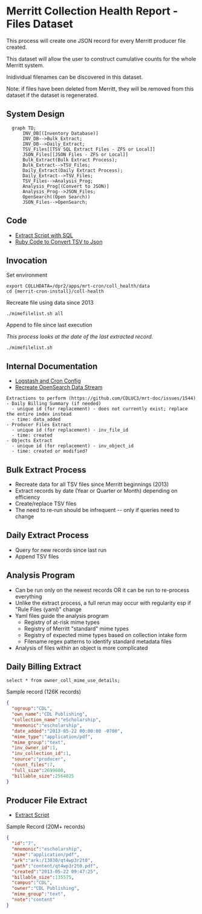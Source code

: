 # Merritt Collection Health Report - Files Dataset

This process will create one JSON record for every Merritt producer file created.

This dataset will allow the user to construct cumulative counts for the whole Merritt system.

Inidividual filenames can be discovered in this dataset.

Note: if files have been deleted from Merritt, they will be removed from this dataset if the dataset is regenerated.

## System Design

```mermaid
  graph TD;
      INV_DB[(Inventory Database)]
      INV_DB-->Bulk_Extract;
      INV_DB-->Daily_Extract;
      TSV_Files[[TSV SQL Extract Files - ZFS or Local]]
      JSON_Files[[JSON Files - ZFS or Local]]
      Bulk_Extract(Bulk Extract Process);
      Bulk_Extract-->TSV_Files;
      Daily_Extract(Daily Extract Process);
      Daily_Extract-->TSV_Files;
      TSV_Files-->Analysis_Prog;
      Analysis_Prog[(Convert to JSON)]
      Analysis_Prog-->JSON_Files;
      OpenSearch((Open Search))
      JSON_Files-->OpenSearch;
```

## Code
- [Extract Script with SQL](mimefilelist.sh)
- [Ruby Code to Convert TSV to Json](mimefilelist.rb)

## Invocation

Set environment
```
export COLLHDATA=/dpr2/apps/mrt-cron/coll_health/data
cd {merrit-cron-install}/coll-health
```

Recreate file using data since 2013
```
./mimefilelist.sh all
```

Append to file since last execution

_This process looks at the date of the last extracted record._
```
./mimefilelist.sh
```

## Internal Documentation

- [Logstash and Cron Config](https://github.com/CDLUC3/uc3-ops-puppet-hiera/blob/main/fqsn/uc3-mrt-batch-prd.yaml)
- [Recreate OpenSearch Data Stream](https://github.com/CDLUC3/mrt-doc-private/blob/main/docs/system-recovery/open-search-dataset-management.md)
```
Extractions to perform (https://github.com/CDLUC3/mrt-doc/issues/1544)
- Daily Billing Summary (if needed)
  - unique id (for replacement) - does not currently exist; replace the entire index instead
  - time: data_added
- Producer Files Extract
  - unique id (for replacement) - inv_file_id
  - time: created
- Objects Extract
  - unique id (for replacement) - inv_object_id
  - time: created or modified?
```

## Bulk Extract Process
- Recreate data for all TSV files since Merritt beginnings (2013)
- Extract records by date (Year or Quarter or Month) depending on efficiency
- Create/replace TSV files
- The need to re-run should be infrequent -- only if queries need to change

## Daily Extract Process
- Query for new records since last run
- Append TSV files

## Analysis Program
- Can be run only on the newest records OR it can be run to re-process everything
- Unlike the extract process, a full rerun may occur with regularity esp if "Rule Files (yaml)" change
- Yaml files guide the analysis program
  - Registry of at-risk mime types
  - Registry of Merritt "standard" mime types
  - Registry of expected mime types based on collection intake form
  - Filename regex patterns to identify standard metadata files
- Analysis of files within an object is more complicated

## Daily Billing Extract
```
select * from owner_coll_mime_use_details;
```

Sample record (126K records)
```json
{
  "ogroup":"CDL",
  "own_name":"CDL Publishing",
  "collection_name":"eScholarship",
  "mnemonic":"escholarship",
  "date_added":"2013-05-22 00:00:00 -0700",
  "mime_type":"application/pdf",
  "mime_group":"text",
  "inv_owner_id":1,
  "inv_collection_id":1,
  "source":"producer",
  "count_files":7,
  "full_size":2699600,
  "billable_size":2564025
}
```

## Producer File Extract
- [Extract Script](mimefilelist.sh)

Sample Record (20M+ records)
```json
{
  "id":"7",
  "mnemonic":"escholarship",
  "mime":"application/pdf",
  "ark":"ark:/13030/qt4wp3r2t0",
  "path":"content/qt4wp3r2t0.pdf",
  "created":"2013-05-22 09:47:25",
  "billable_size":135575,
  "campus":"CDL",
  "owner":"CDL Publishing",
  "mime_group":"text",
  "note":"content"
}
```
